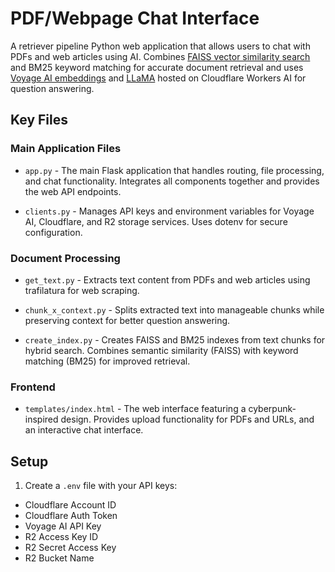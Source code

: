 # PDF/Webpage Chat Interface

A retriever pipeline Python web application that allows users to chat with PDFs and web articles using AI. Combines [FAISS vector similarity search](https://github.com/facebookresearch/faiss) and BM25 keyword matching for accurate document retrieval and uses [Voyage AI embeddings](https://www.voyageai.com/) and [LLaMA](https://developers.cloudflare.com/workers-ai/models/llama-3.2-3b-instruct/) hosted on Cloudflare Workers AI for question answering.

## Key Files

### Main Application Files
- `app.py` - The main Flask application that handles routing, file processing, and chat functionality. Integrates all components together and provides the web API endpoints.

- `clients.py` - Manages API keys and environment variables for Voyage AI, Cloudflare, and R2 storage services. Uses dotenv for secure configuration.

### Document Processing
- `get_text.py` - Extracts text content from PDFs and web articles using trafilatura for web scraping.

- `chunk_x_context.py` - Splits extracted text into manageable chunks while preserving context for better question answering.

- `create_index.py` - Creates FAISS and BM25 indexes from text chunks for hybrid search. Combines semantic similarity (FAISS) with keyword matching (BM25) for improved retrieval.

### Frontend
- `templates/index.html` - The web interface featuring a cyberpunk-inspired design. Provides upload functionality for PDFs and URLs, and an interactive chat interface.

## Setup

1. Create a `.env` file with your API keys:
- Cloudflare Account ID
- Cloudflare Auth Token
- Voyage AI API Key
- R2 Access Key ID
- R2 Secret Access Key
- R2 Bucket Name
